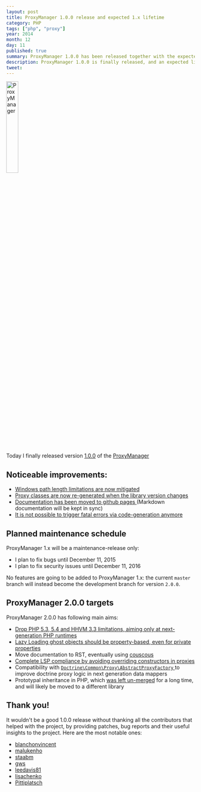 ```yaml
---
layout: post
title: ProxyManager 1.0.0 release and expected 1.x lifetime
category: PHP
tags: ["php", "proxy"]
year: 2014
month: 12
day: 11
published: true
summary: ProxyManager 1.0.0 has been released together with the expected support schedule for 1.x
description: ProxyManager 1.0.0 is finally released, and an expected lifetime for the 1.x series is also attached with it!
tweet: 
---
```


<p style="align: center;">
    <img
        src="https://raw.githubusercontent.com/Ocramius/ProxyManager/1.0.0/proxy-manager.png"
        alt="ProxyManager"
        width="25%"
    />
</p>

<p>
    Today I finally released version 
    <a href="https://github.com/Ocramius/ProxyManager/releases/tag/1.0.0" target="_blank">1.0.0</a> of the 
    <a href="https://github.com/Ocramius/ProxyManager/" target="_blank">ProxyManager</a>
</p>

<h2>Noticeable improvements:</h2>

<ul>
    <li>
        <a href="https://github.com/Ocramius/ProxyManager/pull/108" target="_blank">
            Windows path length limitations are now mitigated
        </a>
    </li>
    <li>
        <a href="https://github.com/Ocramius/ProxyManager/pull/172" target="_blank">
            Proxy classes are now re-generated when the library version changes
        </a>
    </li>
    <li>
        <a href="https://github.com/Ocramius/ProxyManager/pull/182" target="_blank">
            Documentation has been moved to github pages
        </a> (Markdown documentation will be kept in sync)
    </li>
    <li>
        <a href="https://github.com/Ocramius/ProxyManager/pull/194" target="_blank">
            It is not possible to trigger fatal errors via code-generation anymore
        </a>
    </li>
</ul>

<h2>Planned maintenance schedule</h2>

<p>
    ProxyManager 1.x will be a maintenance-release only:
</p>

<ul>
    <li>
        I plan to fix bugs until <time datetime="2015-12-11">December 11, 2015</time>
    </li>
    <li>
        I plan to fix security issues until <time datetime="2016-12-11">December 11, 2016</time>
    </li>
</ul>

<p>
    No features are going to be added to ProxyManager 1.x: the current <code>master</code> branch will instead
    become the development branch for version <code>2.0.0</code>.
</p>

<h2>ProxyManager 2.0.0 targets</h2>

<p>
    ProxyManager 2.0.0 has following main aims:
</p>

<ul>
    <li>
        <a href="https://github.com/Ocramius/ProxyManager/issues/167" target="_blank">
            Drop PHP 5.3, 5.4 and HHVM 3.3 limitations, aiming only at next-generation PHP runtimes
        </a>
    </li>
    <li>
        <a href="https://github.com/Ocramius/ProxyManager/issues/159" target="_blank">
            Lazy Loading ghost objects should be property-based, even for private properties
        </a>
    </li>
    <li>
        Move documentation to RST, eventually using <a href="https://github.com/CouscousPHP" target="_blank">couscous</a>
    </li>
    <li>
        <a href="https://github.com/Ocramius/ProxyManager/issues/115" target="_blank">
            Complete LSP compliance by avoiding overriding constructors in proxies
        </a>
    </li>
    <li>
        Compatibility with 
        <a href="https://github.com/doctrine/common/blob/559a805125524b0bb6742638784c2979a5c5e607/lib/Doctrine/Common/Proxy/AbstractProxyFactory.php" target="_blank">
            <code>Doctrine\Common\Proxy\AbstractProxyFactory</code>
        </a> to improve doctrine proxy logic in next generation data mappers
    </li>
    <li>
        Prototypal inheritance in PHP, which 
        <a href="https://github.com/Ocramius/ProxyManager/pull/103" target="_blank">was left un-merged</a>
        for a long time, and will likely be moved to a different library
    </li>
</ul>

<h2>Thank you!</h2>

<p>
    It wouldn't be a good 1.0.0 release without thanking all the contributors that helped with the project, 
    by providing patches, bug reports and their useful insights to the project. Here are the most notable ones: 
</p>

<ul>
    <li><a href="https://github.com/blanchonvincent" target="_blank">blanchonvincent</a></li>
    <li><a href="https://github.com/malukenho" target="_blank">malukenho</a></li>
    <li><a href="https://github.com/staabm" target="_blank">staabm</a></li>
    <li><a href="https://github.com/gws" target="_blank">gws</a></li>
    <li><a href="https://github.com/leedavis81" target="_blank">leedavis81</a></li>
    <li><a href="https://github.com/lisachenko" target="_blank">lisachenko</a></li>
    <li><a href="https://github.com/Pittiplatsch" target="_blank">Pittiplatsch</a></li>
</ul>
